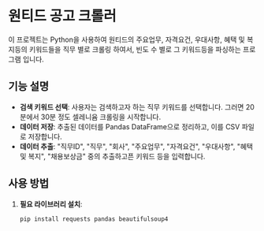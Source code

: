 # 원티드 공고 크롤러

이 프로젝트는 Python을 사용하여 원티드의 주요업무, 자격요건, 우대사항, 혜택 및 복지등의 키워드들을 직무 별로 크롤링 하여서, 빈도 수 별로 그 키워드등을 파싱하는 프로그램 입니다.

## 기능 설명

- **검색 키워드 선택**: 사용자는 검색하고자 하는 직무 키워드를 선택합니다. 그러면 20분에서 30분 정도 셀레니윰 크롤링을 시작합니다.
- **데이터 저장**: 추출된 데이터를 Pandas DataFrame으로 정리하고, 이를 CSV 파일로 저장합니다.
- **데이터 추출**: "직무ID", "직무", "회사", "주요업무", "자격요건", "우대사항", "혜택 및 복지", "채용보상금" 중의 추출하고픈 키워드 등을 입력합니다. 


## 사용 방법

1. **필요 라이브러리 설치**:
   ```bash
   pip install requests pandas beautifulsoup4
